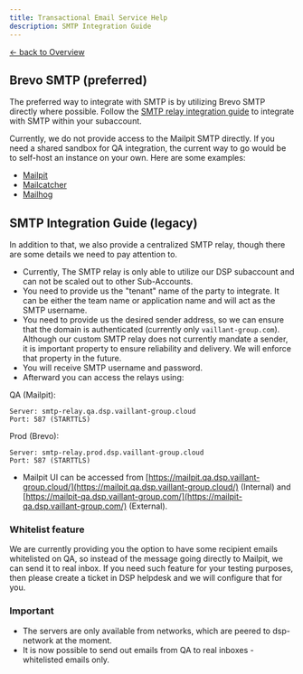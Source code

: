 ```yaml
---
title: Transactional Email Service Help
description: SMTP Integration Guide
---
```


[&larr; back to Overview](/email)

## Brevo SMTP (preferred)

The preferred way to integrate with SMTP is by utilizing Brevo SMTP directly where possible. 
Follow the [SMTP relay integration guide](https://developers.brevo.com/docs/smtp-integration) to integrate with SMTP within your subaccount.

Currently, we do not provide access to the Mailpit SMTP directly. 
If you need a shared sandbox for QA integration, the current way to go would be to self-host an instance on your own. 
Here are some examples:
- [Mailpit](https://github.com/axllent/mailpit)
- [Mailcatcher](https://mailcatcher.me/)
- [Mailhog](https://github.com/mailhog/MailHog)

## SMTP Integration Guide (legacy)

In addition to that, we also provide a centralized SMTP relay, though there are some details we need to pay attention to.

* Currently, The SMTP relay is only able to utilize our DSP subaccount and can not be scaled out to other Sub-Accounts.
* You need to provide us the "tenant" name of the party to integrate. It can be either the team name or application name and will act as the SMTP username.
* You need to provide us the desired sender address, so we can ensure that the domain is authenticated (currently only `vaillant-group.com`). Although our custom SMTP relay does not currently mandate a sender, it is important property to ensure reliability and delivery. We will enforce that property in the future.
* You will receive SMTP username and password.
* Afterward you can access the relays using:

QA (Mailpit):
```
Server: smtp-relay.qa.dsp.vaillant-group.cloud
Port: 587 (STARTTLS)
```
Prod (Brevo):
```
Server: smtp-relay.prod.dsp.vaillant-group.cloud
Port: 587 (STARTTLS)
```
* Mailpit UI can be accessed from [https://mailpit.qa.dsp.vaillant-group.cloud/](https://mailpit.qa.dsp.vaillant-group.cloud/) (Internal) and [https://mailpit-qa.dsp.vaillant-group.com/](https://mailpit-qa.dsp.vaillant-group.com/) (External).

### Whitelist feature
We are currently providing you the option to have some recipient emails whitelisted on QA, so instead of the message going directly to Mailpit, we can send it to real inbox.
If you need such feature for your testing purposes, then please create a ticket in DSP helpdesk and we will configure that for you.

### Important 
* The servers are only available from networks, which are peered to dsp-network at the moment.
* It is now possible to send out emails from QA to real inboxes - whitelisted emails only.
